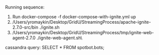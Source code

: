 Running sequence:
1) Run docker-compose -f docker-compose-with-ignite.yml up
2) /Users/yromaykin/Desktop/GridU/StreamingProcess/apache-ignite-2.7.0-src/bin ./ignite.sh
3) /Users/yromaykin/Desktop/GridU/StreamingProcess/tmp/ignite-web-agent-2.7.0 ./ignite-web-agent.sh\


cassandra query:
SELECT * FROM spotbot.bots;
